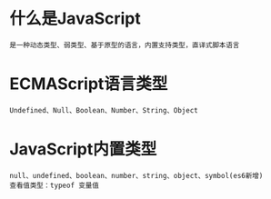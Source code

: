 # 什么是JavaScript

    是一种动态类型、弱类型、基于原型的语言，内置支持类型，直译式脚本语言

# ECMAScript语言类型

    Undefined、Null、Boolean、Number、String、Object

# JavaScript内置类型

    null、undefined、boolean、number、string、object、symbol(es6新增)
    查看值类型：typeof 变量值